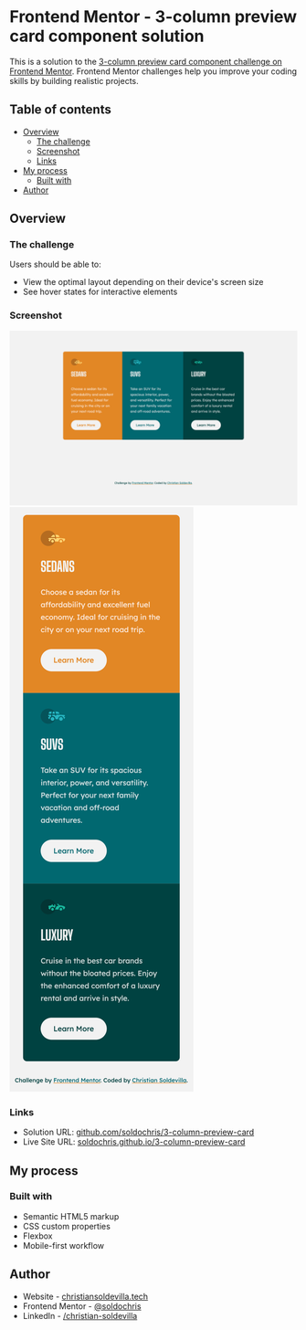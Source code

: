 # Frontend Mentor - 3-column preview card component solution

This is a solution to the [3-column preview card component challenge on Frontend Mentor](https://www.frontendmentor.io/challenges/3column-preview-card-component-pH92eAR2-). Frontend Mentor challenges help you improve your coding skills by building realistic projects. 

## Table of contents

- [Overview](#overview)
  - [The challenge](#the-challenge)
  - [Screenshot](#screenshot)
  - [Links](#links)
- [My process](#my-process)
  - [Built with](#built-with)
- [Author](#author)

## Overview

### The challenge

Users should be able to:

- View the optimal layout depending on their device's screen size
- See hover states for interactive elements

### Screenshot

![Desktop Screenshot](./desktop.png)
![Mobile Screenshot](./mobile.png)

### Links

- Solution URL: [github.com/soldochris/3-column-preview-card](https://github.com/soldochris/3-column-preview-card)
- Live Site URL: [soldochris.github.io/3-column-preview-card](https://soldochris.github.io/3-column-preview-card/)

## My process

### Built with

- Semantic HTML5 markup
- CSS custom properties
- Flexbox
- Mobile-first workflow

## Author

- Website - [christiansoldevilla.tech](https://christiansoldevilla.tech/?i=1)
- Frontend Mentor - [@soldochris](https://www.frontendmentor.io/profile/soldochris)
- LinkedIn - [/christian-soldevilla](https://www.linkedin.com/in/christian-soldevilla/)